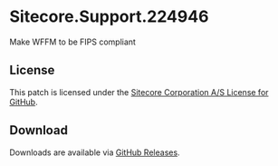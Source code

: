 # Sitecore.Support.224946
Make WFFM to be FIPS compliant

## License  
This patch is licensed under the [Sitecore Corporation A/S License for GitHub](https://github.com/sitecoresupport/Sitecore.Support.224946/blob/master/LICENSE).  

## Download  
Downloads are available via [GitHub Releases](https://github.com/sitecoresupport/Sitecore.Support.224946/releases).  
